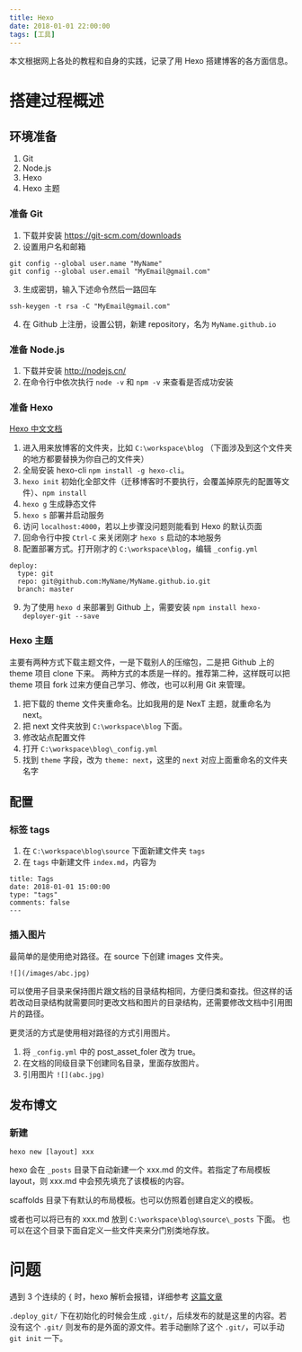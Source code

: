 ```yaml
---
title: Hexo
date: 2018-01-01 22:00:00
tags: [工具]
---
```


本文根据网上各处的教程和自身的实践，记录了用 Hexo 搭建博客的各方面信息。

# 搭建过程概述

## 环境准备

1. Git
2. Node.js
3. Hexo
4. Hexo 主题

<!-- more -->

### 准备 Git

1. 下载并安装 https://git-scm.com/downloads
2. 设置用户名和邮箱
```
git config --global user.name "MyName"
git config --global user.email "MyEmail@gmail.com"
```
3. 生成密钥，输入下述命令然后一路回车
```
ssh-keygen -t rsa -C "MyEmail@gmail.com"
```
4. 在 Github 上注册，设置公钥，新建 repository，名为 `MyName.github.io`


### 准备 Node.js

1. 下载并安装 http://nodejs.cn/
2. 在命令行中依次执行 `node -v` 和 `npm -v` 来查看是否成功安装

### 准备 Hexo

[Hexo 中文文档](https://hexo.io/zh-cn/docs/)

1. 进入用来放博客的文件夹，比如 `C:\workspace\blog` （下面涉及到这个文件夹的地方都要替换为你自己的文件夹）
2. 全局安装 hexo-cli `npm install -g hexo-cli`。
3. `hexo init` 初始化全部文件（迁移博客时不要执行，会覆盖掉原先的配置等文件）、`npm install`
4. `hexo g` 生成静态文件
5. `hexo s` 部署并启动服务
6. 访问 `localhost:4000`，若以上步骤没问题则能看到 Hexo 的默认页面
7. 回命令行中按 `Ctrl-C` 来关闭刚才 `hexo s` 启动的本地服务
8. 配置部署方式。打开刚才的 `C:\workspace\blog`，编辑 `_config.yml`
```
deploy:
  type: git
  repo: git@github.com:MyName/MyName.github.io.git
  branch: master
```
9. 为了使用 `hexo d` 来部署到 Github 上，需要安装 `npm install hexo-deployer-git --save`

### Hexo 主题

主要有两种方式下载主题文件，一是下载别人的压缩包，二是把 Github 上的 theme 项目 clone 下来。
两种方式的本质是一样的。推荐第二种，这样既可以把 theme 项目 fork 过来方便自己学习、修改，也可以利用 Git 来管理。

1. 把下载的 theme 文件夹重命名。比如我用的是 NexT 主题，就重命名为 next。
2. 把 next 文件夹放到 `C:\workspace\blog` 下面。
3. 修改站点配置文件
  1. 打开 `C:\workspace\blog\_config.yml`
  2. 找到 `theme` 字段，改为 `theme: next`，这里的 `next` 对应上面重命名的文件夹名字

## 配置

### 标签 tags

1. 在 `C:\workspace\blog\source` 下面新建文件夹 `tags`
2. 在 `tags` 中新建文件 `index.md`，内容为
```
title: Tags
date: 2018-01-01 15:00:00
type: "tags"
comments: false
---
```

### 插入图片

最简单的是使用绝对路径。在 source 下创建 images 文件夹。

`![](/images/abc.jpg)`

可以使用子目录来保持图片跟文档的目录结构相同，方便归类和查找。但这样的话若改动目录结构就需要同时更改文档和图片的目录结构，还需要修改文档中引用图片的路径。

更灵活的方式是使用相对路径的方式引用图片。

1. 将 `_config.yml` 中的 post_asset_foler 改为 true。
2. 在文档的同级目录下创建同名目录，里面存放图片。
3. 引用图片 `![](abc.jpg)`

## 发布博文

### 新建

`hexo new [layout] xxx`

hexo 会在 `_posts` 目录下自动新建一个 xxx.md 的文件。若指定了布局模板 layout，则 xxx.md 中会预先填充了该模板的内容。

scaffolds 目录下有默认的布局模板。也可以仿照着创建自定义的模板。

或者也可以将已有的 xxx.md 放到 `C:\workspace\blog\source\_posts` 下面。 也可以在这个目录下面自定义一些文件夹来分门别类地存放。

# 问题

遇到 3 个连续的 `{` 时，hexo 解析会报错，详细参考 [这篇文章](!http://mlnote.com/2016/09/03/solved-mathjex-problem/)

`.deploy_git/` 下在初始化的时候会生成 `.git/`，后续发布的就是这里的内容。若没有这个 `.git/` 则发布的是外面的源文件。若手动删除了这个 `.git/`，可以手动 `git init` 一下。
